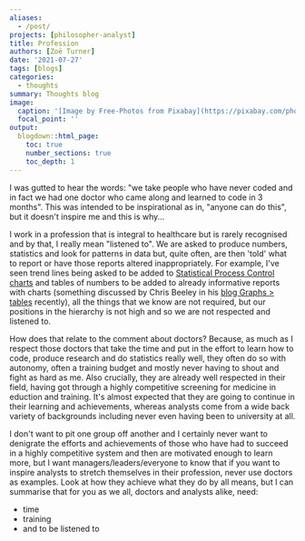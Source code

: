 ```yaml
---
aliases: 
  - /post/
projects: [philosopher-analyst]
title: Profession
authors: [Zoë Turner]
date: '2021-07-27'
tags: [blogs]
categories:
  - thoughts
summary: Thoughts blog
image:
  caption: '[Image by Free-Photos from Pixabay](https://pixabay.com/photos/laptop-coffee-notebook-pen-glasses-1478822/?download)'
  focal_point: ''
output:
  blogdown::html_page:
    toc: true
    number_sections: true
    toc_depth: 1
---
```


I was gutted to hear the words: "we take people who have never coded and in fact we had one doctor who came along and learned to code in 3 months". This was intended to be inspirational as in, "anyone can do this", but it doesn't inspire me and this is why...

I work in a profession that is integral to healthcare but is rarely recognised and by that, I really mean "listened to". We are asked to produce numbers, statistics and look for patterns in data but, quite often, are then 'told' what to report or have those reports altered inappropriately. For example, I've seen trend lines being asked to be added to [Statistical Process Control charts](https://en.wikipedia.org/wiki/Statistical_process_control) and tables of numbers to be added to already informative reports with charts (something discussed by Chris Beeley in his [blog Graphs > tables](https://chrisbeeley.net/?p=1537) recently), all the things that we know are not required, but our positions in the hierarchy is not high and so we are not respected and listened to.  

How does that relate to the comment about doctors? Because, as much as I respect those doctors that take the time and put in the effort to learn how to code, produce research and do statistics really well, they often do so with autonomy, often a training budget and mostly never having to shout and fight as hard as me. Also crucially, they are already well respected in their field, having got through a highly competitive screening for medicine in eduction and training. It's almost expected that they are going to continue in their learning and achievements, whereas analysts come from a wide back variety of backgrounds including never even having been to university at all. 

I don't want to pit one group off another and I certainly never want to denigrate the efforts and achievements of those who have had to succeed in a highly competitive system and then are motivated enough to learn more, but I want managers/leaders/everyone to know that if you want to inspire analysts to stretch themselves in their profession, never use doctors as examples. Look at how they achieve what they do by all means, but I can summarise that for you as we all, doctors and analysts alike, need: 

* time
* training 
* and to be listened to
